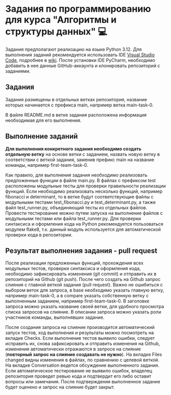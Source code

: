 # Задания по программированию для курса "Алгоритмы и структуры данных" 💻

Задания предполагают реализацию на языке Python 3.12. Для выполнения заданий рекомендуется использовать IDE [Visual Studio Code](https://code.visualstudio.com/), подробнее в [wiki](https://github.com/hse-algo-24-crow/docs-crow/wiki). После установки IDE PyCharm, необходимо добавить в нее данные GitHub-аккаунта и клонировать репозиторий с заданиями.

## Задания
Задания размещены в отдельных ветках репозитория, название которых начинается с префикса main, например ветка main-task-0.

В файле README.md в ветке задания расположена информация необходимая для его выполнения.
## Выполнение заданий
**Для выполнения конкретного задания необходимо создать отдельную ветку** на основе ветки с заданием, назвать новую ветку в соответствии с веткой задания, заменив префикс main на название команды, например first-team-task-0.

Как правило, для выполнения задания необходимо реализовать предложенные функции в файле main.py. В файлах с префиксом test расположены модульные тесты для проверки правильности реализации функций. Если необходимо реализовать несколько функций, например fibonacci и determinant, то в ветке будут соответствующие файлы с модульными тестами test_fibonacci.py и test_determinant.py, а также файл test_runner.py, объединяющий тесты из отдельных файлов. Провести тестирование можно путем запуска на выполнение файлов с модульными тестами или файла test_runner.py. Для проверки синтаксиса и оформления кода на Python рекомендуется пользоваться модулем flake8, т.к. данный модуль используется для автоматической проверки кода в репозитории.
## Результат выполнения задания - pull request
После реализации предложенных функций, прохождения всех модульных тестов, проверки синтаксиса и оформления кода, необходимо зафиксировать изменения (git commit) и отправить их в репозиторий на Github (git push). После чего создать на Github запрос слияния с главной веткой задания (pull request). Важно не ошибиться с выбором веток для запроса, в base необходимо указать главную ветку, например main-task-0, а в compare указать собственную ветку с выполненным заданием, например first-team-task-0. В заголовке запроса можно указать название своей ветки, для удобного просмотра списка запросов на слияние. В описании запроса можно указать роли участников команды, выполнявших задание.

После создания запроса на слияние производится автоматический запуск тестов, ход выполнения и результаты можно посмотреть на вкладке Checks. Если выполнение тестов выявило ошибки, следует исправить их, снова зафиксировать и отправить изменения на Github, изменения автоматически отражаются в запросе на слияние (**повторный запрос на слияние создавать не нужно**). На вкладке Files changed видны изменения в файлах, по сравнению с целевой веткой. На вкладке Conversation ведется обсуждение выполненного задания. Если автоматическое тестирование не выявило ошибок, владелец репозитория проведет ревью кода и подтвердит его либо оставит вопросы или замечания. После подтверждения выполненное задание будет оценено и запрос на слияние будет закрыт.
